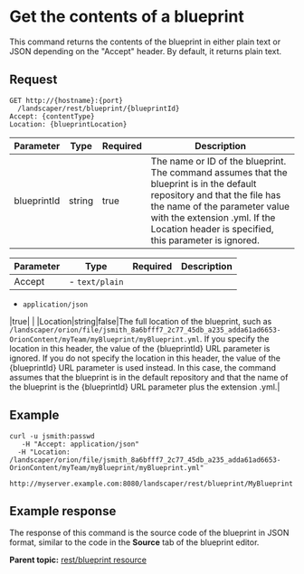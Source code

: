 # Get the contents of a blueprint

This command returns the contents of the blueprint in either plain text or JSON depending on the "Accept" header. By default, it returns plain text.

## Request

```
GET http://{hostname}:{port}
  /landscaper/rest/blueprint/{blueprintId}
Accept: {contentType}
Location: {blueprintLocation}

```

|Parameter|Type|Required|Description|
|---------|----|--------|-----------|
|blueprintId|string|true|The name or ID of the blueprint. The command assumes that the blueprint is in the default repository and that the file has the name of the parameter value with the extension .yml. If the Location header is specified, this parameter is ignored.|

|Parameter|Type|Required|Description|
|---------|----|--------|-----------|
|Accept|-   `text/plain`
-   `application/json`

 |true| |
|Location|string|false|The full location of the blueprint, such as `/landscaper/orion/file/jsmith_8a6bfff7_2c77_45db_a235_adda61ad6653-OrionContent/myTeam/myBlueprint/myBlueprint.yml`. If you specify the location in this header, the value of the \{blueprintId\} URL parameter is ignored. If you do not specify the location in this header, the value of the \{blueprintId\} URL parameter is used instead. In this case, the command assumes that the blueprint is in the default repository and that the name of the blueprint is the \{blueprintId\} URL parameter plus the extension .yml.|

## Example

```
curl -u jsmith:passwd 
   -H "Accept: application/json"
  -H "Location: /landscaper/orion/file/jsmith_8a6bfff7_2c77_45db_a235_adda61ad6653-OrionContent/myTeam/myBlueprint/myBlueprint.yml"
  http://myserver.example.com:8080/landscaper/rest/blueprint/MyBlueprint
```

## Example response

The response of this command is the source code of the blueprint in JSON format, similar to the code in the **Source** tab of the blueprint editor.

**Parent topic:** [rest/blueprint resource](../../com.edt.api.doc/topics/rest_blueprint_.md)

